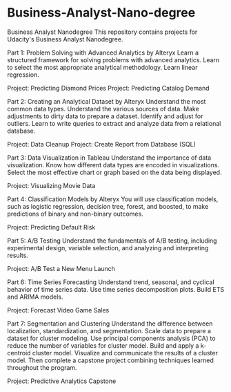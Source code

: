 # Business-Analyst-Nano-degree

Business Analyst Nanodegree
This repository contains projects for Udacity's Business Analyst Nanodegree.

Part 1: Problem Solving with Advanced Analytics by Alteryx
Learn a structured framework for solving problems with advanced analytics. Learn to select the most appropriate analytical methodology. Learn linear regression.

Project: Predicting Diamond Prices
Project: Predicting Catalog Demand

Part 2: Creating an Analytical Dataset by Alteryx
Understand the most common data types. Understand the various sources of data. Make adjustments to dirty data to prepare a dataset. Identify and adjust for outliers. Learn to write queries to extract and analyze data from a relational database.

Project: Data Cleanup
Project: Create Report from Database (SQL)

Part 3: Data Visualization in Tableau
Understand the importance of data visualization. Know how different data types are encoded in visualizations. Select the most effective chart or graph based on the data being displayed.

Project: Visualizing Movie Data

Part 4: Classification Models by Alteryx
You will use classification models, such as logistic regression, decision tree, forest, and boosted, to make predictions of binary and non-binary outcomes.

Project: Predicting Default Risk

Part 5: A/B Testing
Understand the fundamentals of A/B testing, including experimental design, variable selection, and analyzing and interpreting results.

Project: A/B Test a New Menu Launch

Part 6: Time Series Forecasting
Understand trend, seasonal, and cyclical behavior of time series data. Use time series decomposition plots. Build ETS and ARIMA models.

Project: Forecast Video Game Sales

Part 7: Segmentation and Clustering
Understand the difference between localization, standardization, and segmentation. Scale data to prepare a dataset for cluster modeling. Use principal components analysis (PCA) to reduce the number of variables for cluster model. Build and apply a k-centroid cluster model. Visualize and communicate the results of a cluster model. Then complete a capstone project combining techniques learned throughout the program.

Project: Predictive Analytics Capstone

